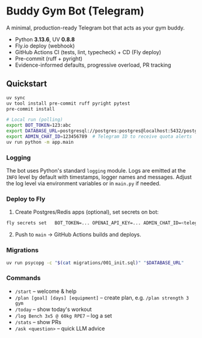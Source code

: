 # Buddy Gym Bot (Telegram)

A minimal, production-ready Telegram bot that acts as your gym buddy.

- Python **3.13.6**, UV **0.8.8**
- Fly.io deploy (webhook)
- GitHub Actions CI (tests, lint, typecheck) + CD (Fly deploy)
- Pre-commit (ruff + pyright)
- Evidence-informed defaults, progressive overload, PR tracking

## Quickstart

```bash
uv sync
uv tool install pre-commit ruff pyright pytest
pre-commit install

# Local run (polling)
export BOT_TOKEN=123:abc
export DATABASE_URL=postgresql://postgres:postgres@localhost:5432/postgres
export ADMIN_CHAT_ID=123456789  # Telegram ID to receive quota alerts
uv run python -m app.main
```

### Logging

The bot uses Python's standard `logging` module. Logs are emitted at the
`INFO` level by default with timestamps, logger names and messages. Adjust the
log level via environment variables or in `main.py` if needed.

### Deploy to Fly

1) Create Postgres/Redis apps (optional), set secrets on bot:
```bash
fly secrets set   BOT_TOKEN=... OPENAI_API_KEY=... ADMIN_CHAT_ID=<telegram_id>   DATABASE_URL='postgresql://postgres:<pass>@<pg-app>.internal:5432/postgres'   REDIS_URL='redis://default:<pass>@<redis-app>.internal:6379/0'   WEBHOOK_URL='https://<bot-app>.fly.dev/bot'
```

2) Push to `main` → GitHub Actions builds and deploys.

### Migrations
```bash
uv run psycopg -c "$(cat migrations/001_init.sql)" "$DATABASE_URL"
```

### Commands
- `/start` – welcome & help
- `/plan [goal] [days] [equipment]` – create plan, e.g. `/plan strength 3 gym`
- `/today` – show today's workout
- `/log Bench 3x5 @ 60kg RPE7` – log a set
- `/stats` – show PRs
- `/ask <question>` – quick LLM advice
